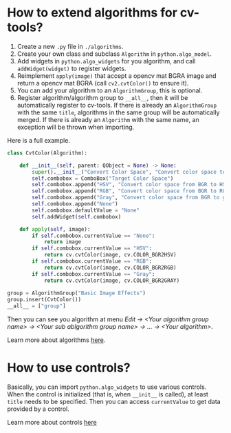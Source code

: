 # How to extend algorithms for cv-tools?
1. Create a new `.py` file in `./algorithms`.
2. Create your own class and subclass `Algorithm` in `python.algo_model`.
3. Add widgets in `python.algo_widgets` for you algorithm, and call `addWidget(widget)` to register widgets.
4. Reimplement `apply(image)` that accept a opencv mat BGRA image and return a opencv mat BGRA (call `cv2.cvtColor()` to ensure it).
5. You can add your algorithm to an `AlgorithmGroup`, this is optional.
6. Register algorithm/algorithm group to `__all__`, then it will be automatically register to cv-tools. If there is already an `AlgorithmGroup` with the same `title`, algorithms in the same group will be automatically merged. If there is already an `Algorithm` with the same name, an exception will be thrown when importing.

Here is a full example.
```python
class CvtColor(Algorithm):

    def __init__(self, parent: QObject = None) -> None:
        super().__init__("Convert Color Space", "Convert color space to a specific one", parent)
        self.combobox = ComboBox("Target Color Space")
        self.combobox.append("HSV", "Convert color space from BGR to HSV")
        self.combobox.append("RGB", "Convert color space from BGR to RGB")
        self.combobox.append("Gray", "Convert color space from BGR to gray scale")
        self.combobox.append("None")
        self.combobox.defaultValue = "None"
        self.addWidget(self.combobox)

    def apply(self, image):
        if self.combobox.currentValue == "None":
            return image
        if self.combobox.currentValue == "HSV":
            return cv.cvtColor(image, cv.COLOR_BGR2HSV)
        if self.combobox.currentValue == "RGB":
            return cv.cvtColor(image, cv.COLOR_BGR2RGB)
        if self.combobox.currentValue == "Gray":
            return cv.cvtColor(image, cv.COLOR_BGR2GRAY)
        
group = AlgorithmGroup("Basic Image Effects")
group.insert(CvtColor())
__all__ = ["group"]
```

Then you can see you algorithm at menu *Edit -> \<Your algorithm group name\> -> \<Your sub ablgorithm group name\> -> ... -> \<Your algorithm\>*.

Learn more about algorithms [here](Algorithm.md).
# How to use controls?
Basically, you can import `python.algo_widgets` to use various controls. When the control is initialized (that is, when `__init__` is called), at least `title` needs to be specified. Then you can access `currentValue` to get data provided by a control.

Learn more about controls [here](Controls.md)

